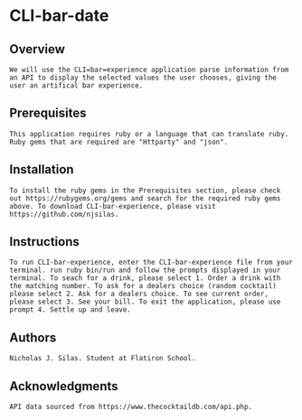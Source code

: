 # CLI-bar-date

## Overview
    We will use the CLI=bar=experience application parse information from an API to display the selected values the user chooses, giving the user an artifical bar experience.

## Prerequisites
    This application requires ruby or a language that can translate ruby. Ruby gems that are required are "Httparty" and "json".

## Installation
    To install the ruby gems in the Prerequisites section, please check out https://rubygems.org/gems and search for the required ruby gems above. To download CLI-bar-experience, please visit https://github.com/njsilas.

## Instructions
    To run CLI-bar-experience, enter the CLI-bar-experience file from your terminal. run ruby bin/run and follow the prompts displayed in your terminal. To seach for a drink, please select 1. Order a drink with the matching number. To ask for a dealers choice (random cocktail) please select 2. Ask for a dealers choice. To see current order, please select 3. See your bill. To exit the application, please use prompt 4. Settle up and leave.

## Authors
    Nicholas J. Silas. Student at Flatiron School. 

## Acknowledgments
    API data sourced from https://www.thecocktaildb.com/api.php. 